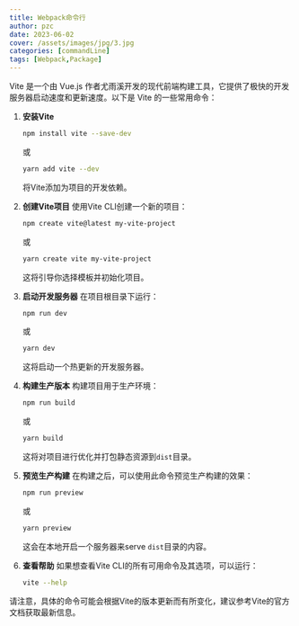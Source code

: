```yaml
---
title: Webpack命令行
author: pzc
date: 2023-06-02
cover: /assets/images/jpg/3.jpg
categories: [commandLine]
tags: [Webpack,Package]
---
```

Vite 是一个由 Vue.js 作者尤雨溪开发的现代前端构建工具，它提供了极快的开发服务器启动速度和更新速度。以下是 Vite 的一些常用命令：

1. **安装Vite**
   ```bash
   npm install vite --save-dev
   ```
   或
   ```bash
   yarn add vite --dev
   ```
   将Vite添加为项目的开发依赖。

2. **创建Vite项目**
   使用Vite CLI创建一个新的项目：
   ```bash
   npm create vite@latest my-vite-project
   ```
   或
   ```bash
   yarn create vite my-vite-project
   ```
   这将引导你选择模板并初始化项目。

3. **启动开发服务器**
   在项目根目录下运行：
   ```bash
   npm run dev
   ```
   或
   ```bash
   yarn dev
   ```
   这将启动一个热更新的开发服务器。

4. **构建生产版本**
   构建项目用于生产环境：
   ```bash
   npm run build
   ```
   或
   ```bash
   yarn build
   ```
   这将对项目进行优化并打包静态资源到`dist`目录。

5. **预览生产构建**
   在构建之后，可以使用此命令预览生产构建的效果：
   ```bash
   npm run preview
   ```
   或
   ```bash
   yarn preview
   ```
   这会在本地开启一个服务器来serve `dist`目录的内容。

6. **查看帮助**
   如果想查看Vite CLI的所有可用命令及其选项，可以运行：
   ```bash
   vite --help
   ```

请注意，具体的命令可能会根据Vite的版本更新而有所变化，建议参考Vite的官方文档获取最新信息。